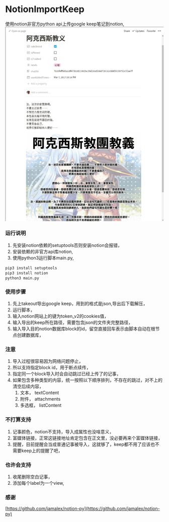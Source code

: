 # NotionImportKeep

使用notion非官方python api上传google keep笔记到notion,
![img](img/import_note.png)

### 运行说明

1. 先安装notion依赖的setuptools否则安装notion会报错，
1. 安装依赖的非官方api库notion,
1. 使用python3运行脚本main.py,

```shell
pip3 install setuptools
pip3 install notion
python3 main.py
```

### 使用步骤

1. 先上takeout导出google keep，用到的格式是json,导出后下载解压，
1. 运行脚本，
1. 输入notion网站上的键为token_v2的cookies值，
1. 输入导出的keep所在路径，需要包含json的文件夹完整路径，
1. 输入导入目的notion数据库block的id，留空直接回车表示由脚本自动在根节点创建数据库，

### 注意

1. 导入过程很容易因为网络问题停止，
1. 所以支持指定block id，用于断点续传，
1. 指定同一个block导入时会自动跳过已经上传了的记事，
1. 如果包含多种类型的内容，统一按照以下顺序排列，不存在的跳过，对不上的清空后续内容，
    1. 文本， textContent
    1. 附件， attachments
    1. 多选框， listContent

### 不打算支持

1. 记事颜色，notion不支持，导入成属性也没啥意义，
2. 富媒体链接，正常这链接地址肯定包含在正文里，没必要再来个富媒体链接，
3. 提醒，目前提醒会当成普通记事被导入，这就够了，keep都不用了应该也不需要keep上的提醒了吧，

### 也许会支持

1. 收尾删除空白记事，
2. 添加每个label为一个view,

### 感谢

[https://github.com/jamalex/notion-py](https://github.com/jamalex/notion-py)
